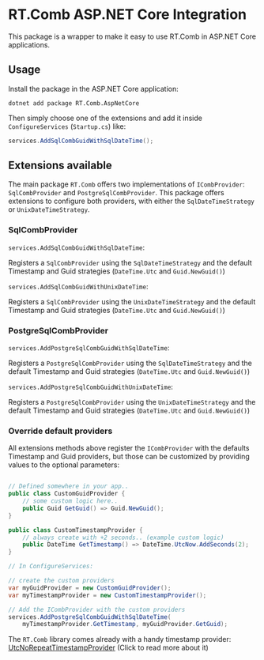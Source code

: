 # RT.Comb ASP.NET Core Integration

This package is a wrapper to make it easy to use RT.Comb in ASP.NET Core applications.

## Usage

Install the package in the ASP.NET Core application:

```
dotnet add package RT.Comb.AspNetCore
```

Then simply choose one of the extensions and add it inside `ConfigureServices` (`Startup.cs`) like:

```C#
services.AddSqlCombGuidWithSqlDateTime();
```

## Extensions available

The main package `RT.Comb` offers two implementations of `ICombProvider`: `SqlCombProvider` and `PostgreSqlCombProvider`. This package offers extensions to configure both providers, with either the `SqlDateTimeStrategy` or `UnixDateTimeStrategy`.

### SqlCombProvider

`services.AddSqlCombGuidWithSqlDateTime`:

Registers a `SqlCombProvider` using the `SqlDateTimeStrategy` and the default Timestamp and Guid strategies (`DateTime.Utc` and `Guid.NewGuid()`)

`services.AddSqlCombGuidWithUnixDateTime`:

Registers a `SqlCombProvider` using the `UnixDateTimeStrategy` and the default Timestamp and Guid strategies (`DateTime.Utc` and `Guid.NewGuid()`)

### PostgreSqlCombProvider

`services.AddPostgreSqlCombGuidWithSqlDateTime`:

Registers a `PostgreSqlCombProvider` using the `SqlDateTimeStrategy` and the default Timestamp and Guid strategies (`DateTime.Utc` and `Guid.NewGuid()`)

`services.AddPostgreSqlCombGuidWithUnixDateTime`:

Registers a `PostgreSqlCombProvider` using the `UnixDateTimeStrategy` and the default Timestamp and Guid strategies (`DateTime.Utc` and `Guid.NewGuid()`)

### Override default providers

All extensions methods above register the `ICombProvider` with the defaults Timestamp and Guid providers, but those can be customized by providing values to the optional parameters:

```C#

// Defined somewhere in your app..
public class CustomGuidProvider {
    // some custom logic here..
    public Guid GetGuid() => Guid.NewGuid();
}

public class CustomTimestampProvider {
    // always create with +2 seconds.. (example custom logic)
    public DateTime GetTimestamp() => DateTime.UtcNow.AddSeconds(2);
}

// In ConfigureServices:

// create the custom providers
var myGuidProvider = new CustomGuidProvider();
var myTimestampProvider = new CustomTimestampProvider();

// Add the ICombProvider with the custom providers
services.AddPostgreSqlCombGuidWithSqlDateTime(
    myTimestampProvider.GetTimestamp, myGuidProvider.GetGuid);

```

The `RT.Comb` library comes already with a handy timestamp provider: [UtcNoRepeatTimestampProvider](https://github.com/richardtallent/RT.Comb#utcnorepeattimestampprovider) (Click to read more about it)
